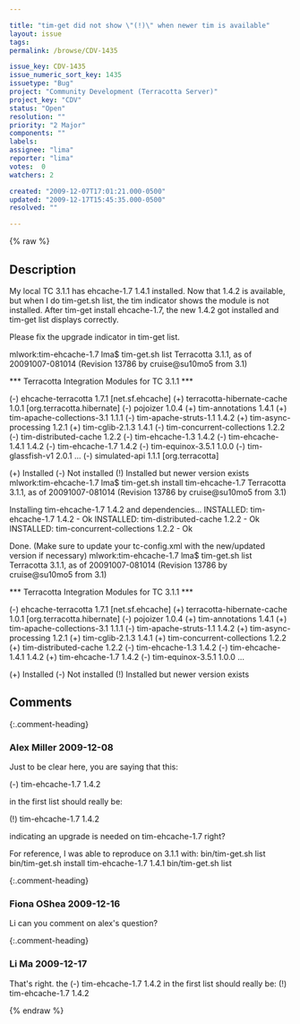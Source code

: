 ```yaml
---

title: "tim-get did not show \"(!)\" when newer tim is available"
layout: issue
tags: 
permalink: /browse/CDV-1435

issue_key: CDV-1435
issue_numeric_sort_key: 1435
issuetype: "Bug"
project: "Community Development (Terracotta Server)"
project_key: "CDV"
status: "Open"
resolution: ""
priority: "2 Major"
components: ""
labels: 
assignee: "lima"
reporter: "lima"
votes:  0
watchers: 2

created: "2009-12-07T17:01:21.000-0500"
updated: "2009-12-17T15:45:35.000-0500"
resolved: ""

---
```




{% raw %}



## Description

<div markdown="1" class="description">

My local TC 3.1.1 has ehcache-1.7 1.4.1 installed. Now that 1.4.2 is available, but when I do tim-get.sh list, the tim indicator shows the module is not installed. After tim-get install ehcache-1.7, the new 1.4.2 got installed and tim-get list displays correctly.

Please fix the upgrade indicator in tim-get list.

mlwork:tim-ehcache-1.7 lma$ tim-get.sh list
Terracotta 3.1.1, as of 20091007-081014 (Revision 13786 by cruise@su10mo5 from 3.1)

\*\*\* Terracotta Integration Modules for TC 3.1.1 \*\*\*

(-) ehcache-terracotta 1.7.1 [net.sf.ehcache]
(+) terracotta-hibernate-cache 1.0.1 [org.terracotta.hibernate]
(-) pojoizer 1.0.4
(+) tim-annotations 1.4.1
(+) tim-apache-collections-3.1 1.1.1
(-) tim-apache-struts-1.1 1.4.2
(+) tim-async-processing 1.2.1
(+) tim-cglib-2.1.3 1.4.1
(-) tim-concurrent-collections 1.2.2
(-) tim-distributed-cache 1.2.2
(-) tim-ehcache-1.3 1.4.2
(-) tim-ehcache-1.4.1 1.4.2
(-) tim-ehcache-1.7 1.4.2
(-) tim-equinox-3.5.1 1.0.0
(-) tim-glassfish-v1 2.0.1
...
(-) simulated-api 1.1.1 [org.terracotta]

(+) Installed  (-) Not installed  (!) Installed but newer version exists
mlwork:tim-ehcache-1.7 lma$ tim-get.sh install tim-ehcache-1.7
Terracotta 3.1.1, as of 20091007-081014 (Revision 13786 by cruise@su10mo5 from 3.1)

Installing tim-ehcache-1.7 1.4.2 and dependencies...
   INSTALLED: tim-ehcache-1.7 1.4.2 - Ok
   INSTALLED: tim-distributed-cache 1.2.2 - Ok
   INSTALLED: tim-concurrent-collections 1.2.2 - Ok

Done. (Make sure to update your tc-config.xml with the new/updated version if necessary)
mlwork:tim-ehcache-1.7 lma$ tim-get.sh list
Terracotta 3.1.1, as of 20091007-081014 (Revision 13786 by cruise@su10mo5 from 3.1)

\*\*\* Terracotta Integration Modules for TC 3.1.1 \*\*\*

(-) ehcache-terracotta 1.7.1 [net.sf.ehcache]
(+) terracotta-hibernate-cache 1.0.1 [org.terracotta.hibernate]
(-) pojoizer 1.0.4
(+) tim-annotations 1.4.1
(+) tim-apache-collections-3.1 1.1.1
(-) tim-apache-struts-1.1 1.4.2
(+) tim-async-processing 1.2.1
(+) tim-cglib-2.1.3 1.4.1
(+) tim-concurrent-collections 1.2.2
(+) tim-distributed-cache 1.2.2
(-) tim-ehcache-1.3 1.4.2
(-) tim-ehcache-1.4.1 1.4.2
(+) tim-ehcache-1.7 1.4.2
(-) tim-equinox-3.5.1 1.0.0
...

(+) Installed  (-) Not installed  (!) Installed but newer version exists


</div>

## Comments


{:.comment-heading}
### **Alex Miller** <span class="date">2009-12-08</span>

<div markdown="1" class="comment">

Just to be clear here, you are saying that this:

(-) tim-ehcache-1.7 1.4.2

in the first list should really be:

(!) tim-ehcache-1.7 1.4.2

indicating an upgrade is needed on tim-ehcache-1.7 right?

For reference, I was able to reproduce on 3.1.1 with:
  bin/tim-get.sh list
  bin/tim-get.sh install tim-ehcache-1.7 1.4.1
  bin/tim-get.sh list

</div>


{:.comment-heading}
### **Fiona OShea** <span class="date">2009-12-16</span>

<div markdown="1" class="comment">

Li 
can you comment on alex's question?

</div>


{:.comment-heading}
### **Li  Ma** <span class="date">2009-12-17</span>

<div markdown="1" class="comment">

That's right.
the (-) tim-ehcache-1.7 1.4.2  in the first list should really be:
(!) tim-ehcache-1.7 1.4.2 

</div>



{% endraw %}
